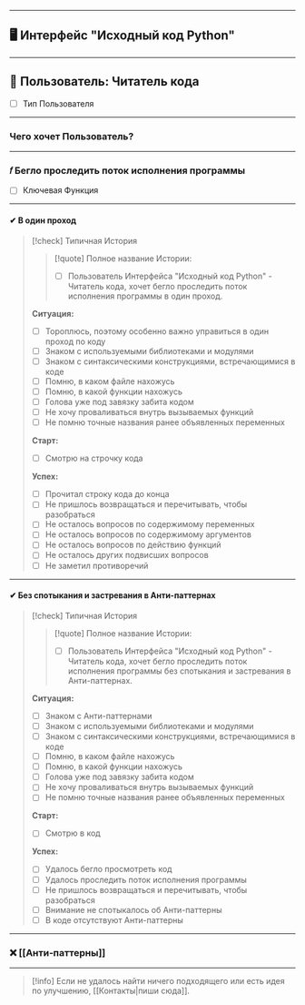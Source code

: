 ***
## 🖥️ Интерфейс "Исходный код Python"

***
## 👤 Пользователь: Читатель кода
- [ ] Тип Пользователя

***
### Чего хочет Пользователь?

***
### 𝑓 Бегло проследить поток исполнения программы
- [ ] Ключевая Функция

***
#### ✔ В один проход

>[!check] Типичная История
>>[!quote] Полное название Истории:
>>
>>- [ ] Пользователь Интерфейса "Исходный код Python" - Читатель кода, хочет бегло проследить поток исполнения программы в один проход.
>
>**Ситуация:**
>- [ ] Тороплюсь, поэтому особенно важно управиться в один проход по коду
>- [ ] Знаком с используемыми библиотеками и модулями
>- [ ] Знаком с синтаксическими конструкциями, встречающимися в коде
>- [ ] Помню, в каком файле нахожусь
>- [ ] Помню, в какой функции нахожусь
>- [ ] Голова уже под завязку забита кодом
>- [ ] Не хочу проваливаться внутрь вызываемых функций
>- [ ] Не помню точные названия ранее объявленных переменных
>
>**Старт:**
>- [ ] Смотрю на строчку кода
>
>**Успех:**
>- [ ] Прочитал строку кода до конца
>- [ ] Не пришлось возвращаться и перечитывать, чтобы разобраться
>- [ ] Не осталось вопросов по содержимому переменных
>- [ ] Не осталось вопросов по содержимому аргументов
>- [ ] Не осталось вопросов по действию функций
>- [ ] Не осталось других подвисших вопросов
>- [ ] Не заметил противоречий

***
#### ✔ Без спотыкания и застревания в Анти-паттернах

>[!check] Типичная История
>>[!quote] Полное название Истории:
>>
>>- [ ] Пользователь Интерфейса "Исходный код Python" - Читатель кода, хочет бегло проследить поток исполнения программы без спотыкания и застревания в Анти-паттернах.
>
>**Ситуация:**
>- [ ] Знаком с Анти-паттернами
>- [ ] Знаком с используемыми библиотеками и модулями
>- [ ] Знаком с синтаксическими конструкциями, встречающимися в коде
>- [ ] Помню, в каком файле нахожусь
>- [ ] Помню, в какой функции нахожусь
>- [ ] Голова уже под завязку забита кодом
>- [ ] Не хочу проваливаться внутрь вызываемых функций
>- [ ] Не помню точные названия ранее объявленных переменных
>
>**Старт:**
>- [ ] Смотрю в код
>
>**Успех:**
>- [ ] Удалось бегло просмотреть код
>- [ ] Удалось проследить поток исполнения программы
>- [ ] Не пришлось возвращаться и перечитывать, чтобы разобраться
>- [ ] Внимание не спотыкалось об Анти-паттерны
>- [ ] В коде отсутствуют Анти-паттерны

***
### ❌ [[Анти‐паттерны]]

***

> [!info]
> Если не удалось найти ничего подходящего или есть идея по улучшению, [[Контакты|пиши сюда]].
